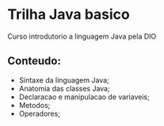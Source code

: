 # Trilha Java basico

Curso introdutorio a linguagem Java pela DIO

## Conteudo:

- Sintaxe da linguagem Java;
- Anatomia das classes Java;
- Declaracao e manipulacao de variaveis;
- Metodos;
- Operadores;
